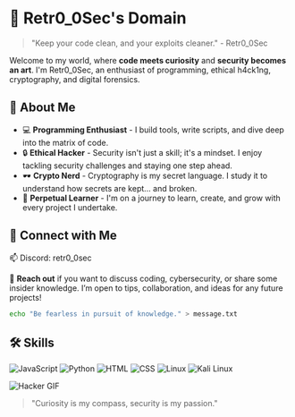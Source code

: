 # 👾 Retr0_0Sec's Domain

> "Keep your code clean, and your exploits cleaner." - Retr0_0Sec

Welcome to my world, where **code meets curiosity** and **security becomes an art**. I'm Retr0_0Sec, an enthusiast of programming, ethical h4ck1ng, cryptography, and digital forensics.


## 🧠 About Me

- 💻 **Programming Enthusiast** - I build tools, write scripts, and dive deep into the matrix of code.
- 🔒 **Ethical Hacker** - Security isn't just a skill; it's a mindset. I enjoy tackling security challenges and staying one step ahead.
- 🕶️ **Crypto Nerd** - Cryptography is my secret language. I study it to understand how secrets are kept... and broken.
- 🧩 **Perpetual Learner** - I'm on a journey to learn, create, and grow with every project I undertake.


## 🔎 Connect with Me


📫 Discord: retr0_0sec


💬 **Reach out** if you want to discuss coding, cybersecurity, or share some insider knowledge. I’m open to tips, collaboration, and ideas for any future projects!

```bash
echo "Be fearless in pursuit of knowledge." > message.txt
```
## 🛠️ Skills
![JavaScript](https://img.shields.io/badge/-JavaScript-F7DF1E?style=flat&logo=javascript&logoColor=black)
![Python](https://img.shields.io/badge/-Python-3776AB?style=flat&logo=python&logoColor=white)
![HTML](https://img.shields.io/badge/-HTML-E34F26?style=flat&logo=html5&logoColor=white)
![CSS](https://img.shields.io/badge/-CSS-1572B6?style=flat&logo=css3&logoColor=white)
![Linux](https://img.shields.io/badge/-Linux-FCC624?style=flat&logo=linux&logoColor=black)
![Kali Linux](https://img.shields.io/badge/-Kali%20Linux-557C94?style=flat&logo=kali-linux&logoColor=white)

![Hacker GIF](https://i.gifer.com/xK.gif)


> "Curiosity is my compass, security is my passion."
